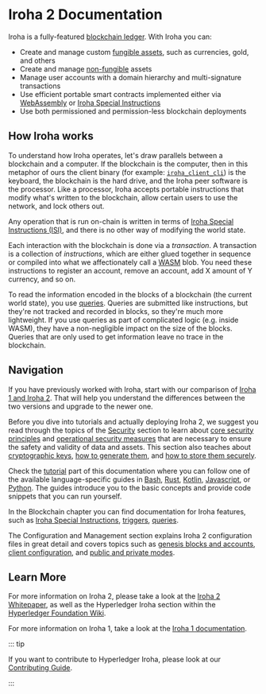 # Iroha 2 Documentation

Iroha is a fully-featured
[blockchain ledger](guide/glossary.md#blockchain-ledgers). With Iroha you
can:

- Create and manage custom
  [fungible assets](guide/glossary.md#fungible-assets), such as currencies,
  gold, and others
- Create and manage [non-fungible](guide/glossary.md#non-fungible-assets)
  assets
- Manage user accounts with a domain hierarchy and multi-signature
  transactions
- Use efficient portable smart contracts implemented either via
  [WebAssembly](guide/blockchain/wasm.md) or
  [Iroha Special Instructions](guide/blockchain/instructions.md)
- Use both permissioned and permission-less blockchain deployments

## How Iroha works

To understand how Iroha operates, let's draw parallels between a blockchain
and a computer. If the blockchain is the computer, then in this metaphor of
ours the client binary (for example: [`iroha_client_cli`](guide/bash.md))
is the keyboard, the blockchain is the hard drive, and the Iroha peer
software is the processor. Like a processor, Iroha accepts portable
instructions that modify what's written to the blockchain, allow certain
users to use the network, and lock others out.

Any operation that is run on-chain is written in terms of
[Iroha Special Instructions (ISI)](guide/blockchain/instructions.md), and
there is no other way of modifying the world state.

Each interaction with the blockchain is done via a _transaction_. A
transaction is a collection of _instructions_, which are either glued
together in sequence or compiled into what we affectionately call a
[WASM](guide/blockchain/wasm.md) blob. You need these instructions to
register an account, remove an account, add X amount of Y currency, and so
on.

To read the information encoded in the blocks of a blockchain (the current
world state), you use [queries](guide/blockchain/queries.md). Queries are
submitted like instructions, but they're not tracked and recorded in
blocks, so they're much more lightweight. If you use queries as part of
complicated logic (e.g. inside WASM), they have a non-negligible impact on
the size of the blocks. Queries that are only used to get information leave
no trace in the blockchain.

## Navigation

If you have previously worked with Iroha, start with our comparison of
[Iroha 1 and Iroha 2](guide/iroha-2.md). That will help you understand the
differences between the two versions and upgrade to the newer one.

Before you dive into tutorials and actually deploying Iroha 2, we suggest you read through the topics of the [Security](guide/security/nav-security.md) section to learn about [core security principles](guide/security/security-principles.md) and [operational security measures](guide/security/operational-security.md) that are necessary to ensure the safety and validity of data and assets. This section also teaches about [cryptographic keys](guide/security/public-key-cryptography.md), [how to generate them](guide/security/generating-cryptographic-keys.md), and [how to store them securely](guide/security/storing-cryptographic-keys.md).

Check the [tutorial](guide/intro.md) part of this documentation where you
can follow one of the available language-specific guides in
[Bash](guide/bash.md), [Rust](guide/rust.md),
[Kotlin](guide/kotlin-java.md), [Javascript](guide/javascript.md), or
[Python](guide/python.md). The guides introduce you to the basic concepts
and provide code snippets that you can run yourself.

In the Blockchain chapter you can find documentation for Iroha features,
such as [Iroha Special Instructions](guide/blockchain/instructions.md),
[triggers](guide/blockchain/triggers.md),
[queries](guide/blockchain/queries.md).

The Configuration and Management section explains Iroha 2 configuration files in great detail and covers topics such as [genesis blocks and accounts](guide/configure/genesis.md), [client configuration](guide/configure/client-configuration.md), and [public and private modes](guide/configure/modes.md).

## Learn More

For more information on Iroha 2, please take a look at the
[Iroha 2 Whitepaper](https://github.com/hyperledger/iroha/blob/iroha2/docs/source/iroha_2_whitepaper.md),
as well as the Hyperledger Iroha section within the
[Hyperledger Foundation Wiki](https://wiki.hyperledger.org/display/iroha).

For more information on Iroha 1, take a look at the
[Iroha 1 documentation](https://iroha.readthedocs.io/en/develop/index.html).

::: tip

If you want to contribute to Hyperledger Iroha, please look at our
[Contributing Guide](https://github.com/hyperledger/iroha/blob/iroha2-dev/CONTRIBUTING.md).

:::
